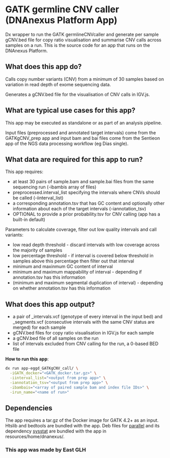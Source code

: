 # GATK germline CNV caller (DNAnexus Platform App)

Dx wrapper to run the GATK germlineCNVcaller and generate per sample gCNV.bed file for copy ratio visualisation and summarise CNV calls across samples on a run.
This is the source code for an app that runs on the DNAnexus Platform.

## What does this app do?
Calls copy number variants (CNV) from a minimum of 30 samples based on variation in read depth of exome sequencing data.

Generates a gCNV.bed file for the visualisation of CNV calls in IGV.js.

## What are typical use cases for this app?
This app may be executed as standalone or as part of an analysis pipeline.

Input files (preprocessed and annotated target intervals) come from the GATKgCNV_prep app and input bam and bai files come from the Sentieon app of the NGS data processing workflow (eg Dias single).

## What data are required for this app to run?
This app requires:
* at least 30 pairs of sample.bam and sample.bai files from the same sequencing run (-ibambis array of files)
* preprocessed.interval_list specifying the intervals where CNVs should be called (-iinterval_list)
* a corresponding annotation.tsv that has GC content and optionally other information about each of the target intervals (-iannotation_tsv)
* OPTIONAL to provide a prior probability.tsv for CNV calling (app has a built-in default)

Parameters to calculate coverage, filter out low quality intervals and call variants:
* low read depth threshold - discard intervals with low coverage across the majority of samples
* low percentage threshold - if interval is covered below threshold in samples above this percentage then filter out that interval
* minimum and maxinmum GC content of interval
* minimum and maximum mappability of interval - depending if annotation.tsv has this information 
* (minimum and maximum segmental duplication of interval) - depending on whether annotation.tsv has this information

## What does this app output?
* a pair of _intervals.vcf (genotype of every interval in the input bed) and _segments.vcf (consecutive intervals with the same CNV status are merged) for each sample
* gCNV.bed files for copy ratio visualisation in IGV.js for each sample
* a gCNV.bed file of all samples on the run
* list of intervals excluded from CNV calling for the run, a 0-based BED file

**How to run this app**:

```bash
dx run app-eggd_GATKgCNV_call/ \
  -iGATK_docker="<GATK_docker.tar.gz>" \
  -iinterval_list="<output from prep app>" \
  -iannotation_tsv="<output from prep app>" \
  -ibambais="<array of paired sample bam and index file IDs>" \
  -irun_name="<name of run>"
```

## Dependencies
The app requires a tar.gz of the Docker image for GATK 4.2+ as an input. Htslib and bedtools are bundled with the app.
Deb files for [parallel](https://ftp.gnu.org/gnu/parallel/) and its dependency [sysstat](http://sebastien.godard.pagesperso-orange.fr/download.html) are bundled with the app in resources/home/dnanexus/.

### This app was made by East GLH
